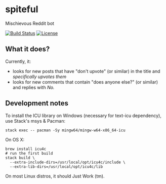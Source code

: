 # spiteful

Mischievous Reddit bot

[![Build Status](https://img.shields.io/travis/Xion/spiteful.svg)](https://travis-ci.org/Xion/spiteful)
[![License](https://img.shields.io/github/license/Xion/spiteful.svg)](https://github.com/Xion/spiteful/blob/master/LICENSE)

## What it does?

Currently, it:

* looks for new posts that have "don't upvote" (or similar) in the title
  and _specifically upvotes them_
* looks for new comments that contain "does anyone else?" (or similar)
  and replies with _No._

## Development notes

To install the ICU library on Windows (necessary for text-icu dependency),
use Stack's msys & Pacman:

    stack exec -- pacman -Sy mingw64/mingw-w64-x86_64-icu

On OS X:

    brew install icu4c
    # run the first build
    stack build \
      --extra-include-dirs=/usr/local/opt/icu4c/include \
      --extra-lib-dirs=/usr/local/opt/icu4c/lib

On most Linux distros, it should Just Work (tm).
